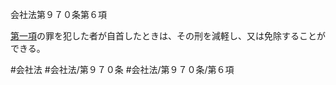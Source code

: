 会社法第９７０条第６項

[第一項](会社法＿＿＿＿第９７０条第１項)の罪を犯した者が自首したときは、その刑を減軽し、又は免除することができる。

#会社法
#会社法/第９７０条
#会社法/第９７０条/第６項
